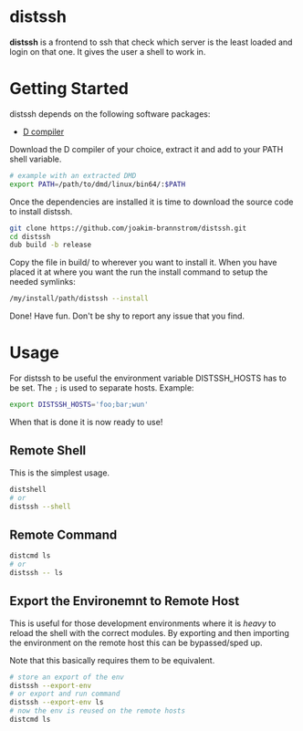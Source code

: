 # distssh

**distssh** is a frontend to ssh that check which server is the least loaded and login on that one.
It gives the user a shell to work in.

# Getting Started

distssh depends on the following software packages:

 * [D compiler](https://dlang.org/download.html)

Download the D compiler of your choice, extract it and add to your PATH shell
variable.
```sh
# example with an extracted DMD
export PATH=/path/to/dmd/linux/bin64/:$PATH
```

Once the dependencies are installed it is time to download the source code to install distssh.
```sh
git clone https://github.com/joakim-brannstrom/distssh.git
cd distssh
dub build -b release
```

Copy the file in build/ to wherever you want to install it.
When you have placed it at where you want the run the install command to setup the needed symlinks:
```sh
/my/install/path/distssh --install
```

Done! Have fun.
Don't be shy to report any issue that you find.

# Usage

For distssh to be useful the environment variable DISTSSH_HOSTS has to be set.
The `;` is used to separate hosts.
Example:
```sh
export DISTSSH_HOSTS='foo;bar;wun'
```

When that is done it is now ready to use!

## Remote Shell

This is the simplest usage.
```sh
distshell
# or
distssh --shell
```

## Remote Command

```sh
distcmd ls
# or
distssh -- ls
```

## Export the Environemnt to Remote Host

This is useful for those development environments where it is *heavy* to reload the shell with the correct modules.
By exporting and then importing the environment on the remote host this can be bypassed/sped up.

Note that this basically requires them to be equivalent.

```sh
# store an export of the env
distssh --export-env
# or export and run command
distssh --export-env ls
# now the env is reused on the remote hosts
distcmd ls
```
